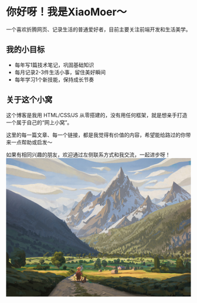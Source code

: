 # 你好呀！我是XiaoMoer～

一个喜欢折腾网页、记录生活的普通爱好者，目前主要关注前端开发和生活美学。

## 我的小目标
- 每年写1篇技术笔记，巩固基础知识
- 每月记录2-3件生活小事，留住美好瞬间
- 每年学习1个新技能，保持成长节奏

## 关于这个小窝
这个博客是我用 HTML/CSS/JS 从零搭建的，没有用任何框架，就是想亲手打造一个属于自己的“网上小窝”。

这里的每一篇文章、每一个链接，都是我觉得有价值的内容，希望能给路过的你带来一点帮助或启发～

如果有相同兴趣的朋友，欢迎通过左侧联系方式和我交流，一起进步呀！
![图片](images/icon.jpeg "高斯模糊效果")
